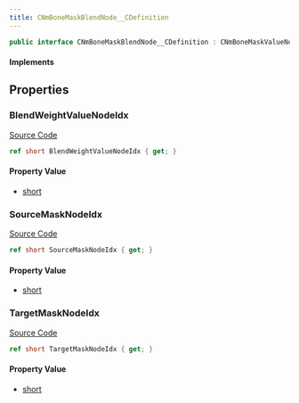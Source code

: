 ```yaml
---
title: CNmBoneMaskBlendNode__CDefinition
---
```


```csharp
public interface CNmBoneMaskBlendNode__CDefinition : CNmBoneMaskValueNode__CDefinition, CNmValueNode__CDefinition, CNmGraphNode__CDefinition, ISchemaClass<CNmGraphNode__CDefinition>, ISchemaClass<CNmValueNode__CDefinition>, ISchemaClass<CNmBoneMaskValueNode__CDefinition>, ISchemaClass<CNmBoneMaskBlendNode__CDefinition>, ISchemaField, ISchemaClass, INativeHandle
```

#### Implements

## Properties

### BlendWeightValueNodeIdx

[Source Code](https://github.com/swiftly-solution/swiftlys2/blob/beta/managed/src/SwiftlyS2.Generated/Schemas/Interfaces/CNmBoneMaskBlendNode__CDefinition.cs#L20)

```csharp
ref short BlendWeightValueNodeIdx { get; }
```

#### Property Value

- [short](https://learn.microsoft.com/dotnet/api/system.int16)

### SourceMaskNodeIdx

[Source Code](https://github.com/swiftly-solution/swiftlys2/blob/beta/managed/src/SwiftlyS2.Generated/Schemas/Interfaces/CNmBoneMaskBlendNode__CDefinition.cs#L16)

```csharp
ref short SourceMaskNodeIdx { get; }
```

#### Property Value

- [short](https://learn.microsoft.com/dotnet/api/system.int16)

### TargetMaskNodeIdx

[Source Code](https://github.com/swiftly-solution/swiftlys2/blob/beta/managed/src/SwiftlyS2.Generated/Schemas/Interfaces/CNmBoneMaskBlendNode__CDefinition.cs#L18)

```csharp
ref short TargetMaskNodeIdx { get; }
```

#### Property Value

- [short](https://learn.microsoft.com/dotnet/api/system.int16)

